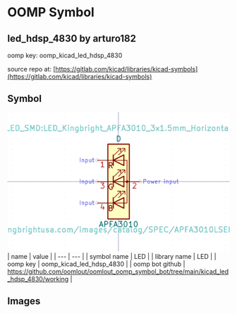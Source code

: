 # OOMP Symbol  
## led_hdsp_4830  by arturo182  
  
oomp key: oomp_kicad_led_hdsp_4830  
  
source repo at: [https://gitlab.com/kicad/libraries/kicad-symbols](https://gitlab.com/kicad/libraries/kicad-symbols)  
## Symbol  
  
[![working.png](working_600.png)](working.png)  
| name | value | 
| --- | --- | 
| symbol name | LED | 
| library name | LED | 
| oomp key | oomp_kicad_led_hdsp_4830 | 
| oomp bot github | https://github.com/oomlout/oomlout_oomp_symbol_bot/tree/main/kicad_led_hdsp_4830/working | 
## Images  
